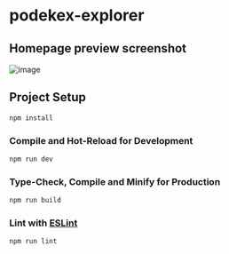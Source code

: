 
# podekex-explorer

## Homepage preview screenshot
![image](https://github.com/giannosdev/pokedex-explorer/assets/17617641/edb0de1a-c293-41bf-8d91-d8ab5d357117)

## Project Setup

```sh
npm install
```

### Compile and Hot-Reload for Development

```sh
npm run dev
```

### Type-Check, Compile and Minify for Production

```sh
npm run build
```

### Lint with [ESLint](https://eslint.org/)

```sh
npm run lint
```
